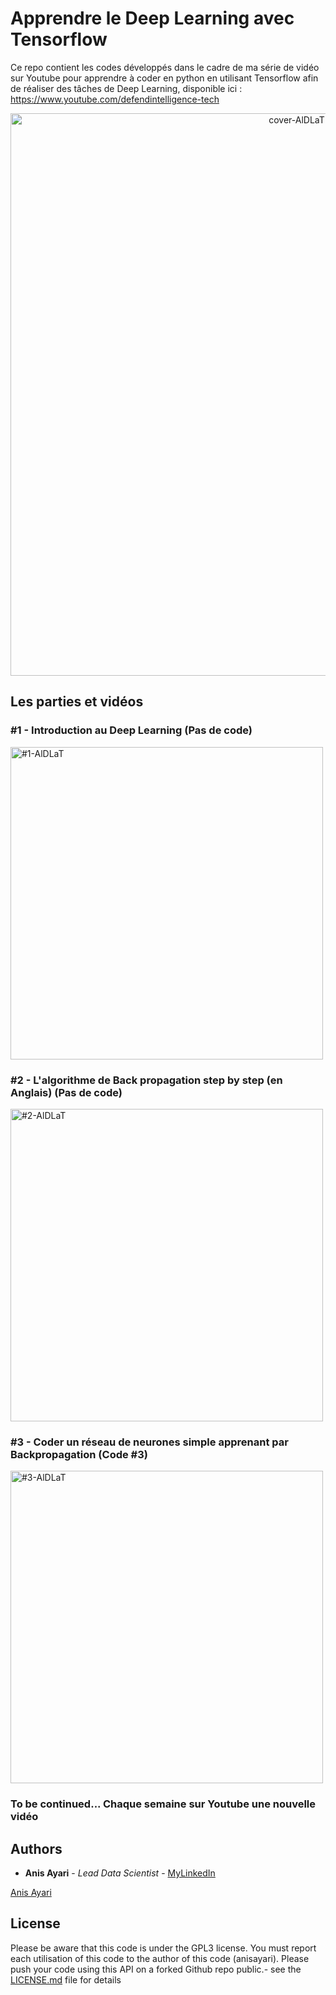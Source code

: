 # Apprendre le Deep Learning avec Tensorflow

Ce repo contient les codes développés dans le cadre de ma série de vidéo sur Youtube pour apprendre à coder en python en utilisant Tensorflow afin de réaliser des tâches de Deep Learning, disponible ici : https://www.youtube.com/defendintelligence-tech 

<p align="center"><img src="https://raw.githubusercontent.com/anisayari/apprendre-le-deeplearning-avec-tensorflow/master/utils/cover-serie.png" alt="cover-AlDLaT" width="900" height="auto"/></p>


## Les parties et vidéos

### #1 - Introduction au Deep Learning (Pas de code)

<a href="https://youtu.be/t3B1BItaNZE" target="_blank" ><img  src="https://i9.ytimg.com/vi/t3B1BItaNZE/maxresdefault.jpg?time=1586941710370&sqp=CLyc2_QF&rs=AOn4CLA9CUkaS6Z1qYMMnMBQQqqxcWA9Fw" alt="#1-AlDLaT" width="500" height="auto"/></a>


### #2 - L'algorithme de Back propagation step by step (en Anglais) (Pas de code)

<a href="https://youtu.be/YOlOLxrMUOw" target="_blank" ><img  src="https://i9.ytimg.com/vi/YOlOLxrMUOw/hqdefault.jpg?time=1586941992513&sqp=COie2_QF&rs=AOn4CLDh-NTeohpHFtuYoUPglM1Krt7KXg" alt="#2-AlDLaT" width="500" height="auto"/></a>

### #3 - Coder un réseau de neurones simple apprenant par Backpropagation (Code #3)

<a href="https://youtu.be/Y4V5t1dpbnA" target="_blank" ><img  src="https://i9.ytimg.com/vi/Y4V5t1dpbnA/maxresdefault.jpg?time=1586942138388&sqp=CJSh2_QF&rs=AOn4CLDJy2QVqYrLtZB8v007DESgv88zZQ" alt="#3-AlDLaT" width="500" height="auto"/></a>

### To be continued... Chaque semaine sur Youtube une nouvelle vidéo

## Authors

* **Anis Ayari** - *Lead Data Scientist* - [MyLinkedIn](https://www.linkedin.com/in/anis-ayari/)

<script type="text/javascript" src="https://platform.linkedin.com/badges/js/profile.js" async defer></script>
<div class="LI-profile-badge"  data-version="v1" data-size="medium" data-locale="fr_FR" data-type="horizontal" data-theme="dark" data-vanity="anis-ayari"><a class="LI-simple-link" href='https://fr.linkedin.com/in/anis-ayari?trk=profile-badge'>Anis Ayari</a></div>

## License

Please be aware that this code is under the GPL3 license. You must report each utilisation of this code to the author of this code (anisayari). Please push your code using this API on a forked Github repo public.- see the [LICENSE.md](LICENSE.md) file for details
